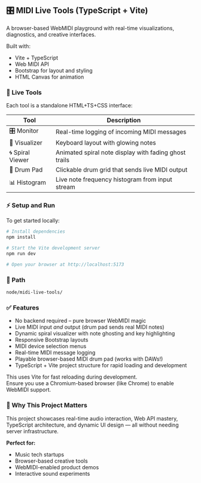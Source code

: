 ## 🎛 MIDI Live Tools (TypeScript + Vite)

A browser-based WebMIDI playground with real-time visualizations, diagnostics, and creative interfaces.

Built with:
- Vite + TypeScript
- Web MIDI API
- Bootstrap for layout and styling
- HTML Canvas for animation

### 🔗 Live Tools

Each tool is a standalone HTML+TS+CSS interface:

| Tool              | Description                                         |
|-------------------|-----------------------------------------------------|
| 🎛 Monitor         | Real-time logging of incoming MIDI messages         |
| 🎹 Visualizer      | Keyboard layout with glowing notes                 |
| 🌀 Spiral Viewer   | Animated spiral note display with fading ghost trails |
| 🥁 Drum Pad        | Clickable drum grid that sends live MIDI output      |
| 📊 Histogram       | Live note frequency histogram from input stream     |

### ⚡ Setup and Run

To get started locally:

```bash
# Install dependencies
npm install

# Start the Vite development server
npm run dev

# Open your browser at http://localhost:5173
```

### 📁 Path

```bash
node/midi-live-tools/
```

### ✅ Features

- No backend required – pure browser WebMIDI magic
- Live MIDI input *and* output (drum pad sends real MIDI notes)
- Dynamic spiral visualizer with note ghosting and key highlighting
- Responsive Bootstrap layouts
- MIDI device selection menus
- Real-time MIDI message logging
- Playable browser-based MIDI drum pad (works with DAWs!)
- TypeScript + Vite project structure for rapid loading and development



This uses Vite for fast reloading during development.  
Ensure you use a Chromium-based browser (like Chrome) to enable WebMIDI support.

### 🚀 Why This Project Matters

This project showcases real-time audio interaction, Web API mastery, TypeScript architecture, and dynamic UI design — all without needing server infrastructure.

**Perfect for:**
- Music tech startups
- Browser-based creative tools
- WebMIDI-enabled product demos
- Interactive sound experiments

